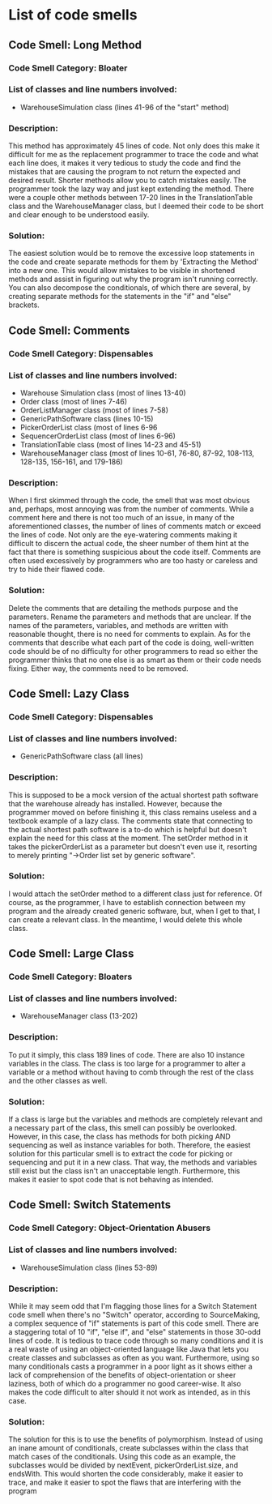 # List of code smells

## Code Smell: Long Method

### Code Smell Category: Bloater

### List of classes and line numbers involved:

* WarehouseSimulation class (lines 41-96 of the "start" method)


### Description:

This method has approximately 45 lines of code. Not only does this make it difficult for me as the replacement
programmer to trace the code and what each line does, it makes it very tedious to study the code and find the mistakes
that are causing the program to not return the expected and desired result. Shorter methods allow you to catch mistakes
easily. The programmer took the lazy way and just kept extending the method. There were a couple other methods between
17-20 lines in the TranslationTable class and the WarehouseManager class, but I deemed their code to be short  and
clear enough to be understood easily.

### Solution:

The easiest solution would be to remove the excessive loop statements in the code and create separate methods for them
by 'Extracting the Method' into a new one. This would allow mistakes to be visible in shortened methods and assist in
figuring out why the program isn't running correctly. You can also decompose the conditionals, of which there are
several, by creating separate methods for the statements in the "if" and "else" brackets.


## Code Smell: Comments

### Code Smell Category: Dispensables

### List of classes and line numbers involved:

* Warehouse Simulation class (most of lines 13-40)
* Order class (most of lines 7-46)
* OrderListManager class (most of lines 7-58)
* GenericPathSoftware class (lines 10-15)
* PickerOrderList class (most of lines 6-96
* SequencerOrderList class (most of lines 6-96)
* TranslationTable class (most of lines 14-23 and 45-51)
* WarehouseManager class (most of lines 10-61, 76-80, 87-92, 108-113, 128-135, 156-161, and 179-186)

### Description:

When I first skimmed through the code, the smell that was most obvious and, perhaps, most annoying was from the number
of comments. While a comment here and there is not too much of an issue, in many of the aforementioned classes, the
number of lines of comments match or exceed the lines of code. Not only are the eye-watering comments making it
difficult to discern the actual code, the sheer number of them hint at the fact that there is something suspicious about
the code itself. Comments are often used excessively by programmers who are too hasty or careless and try to hide their
flawed code.

### Solution:

Delete the comments that are detailing the methods purpose and the parameters. Rename the parameters and methods that
are unclear. If the names of the parameters, variables, and methods are written with reasonable thought, there is no need
for comments to explain. As for the comments that describe what each part of the code is doing, well-written code should
be of no difficulty for other programmers to read so either the programmer thinks that no one else is as smart as them
or their code needs fixing. Either way, the comments need to be removed.


## Code Smell: Lazy Class

### Code Smell Category: Dispensables

### List of classes and line numbers involved:

* GenericPathSoftware class (all lines)

### Description:

This is supposed to be a mock version of the actual shortest path software that the warehouse already has installed.
However, because the programmer moved on before finishing it, this class remains useless and a textbook example of a
lazy class. The comments state that connecting to the actual shortest path software is a to-do which is helpful but
doesn't explain the need for this class at the moment. The setOrder method in it takes the pickerOrderList as a parameter
but doesn't even use it, resorting to merely printing "->Order list set by generic software".

### Solution:

I would attach the setOrder method to a different class just for reference. Of course, as the programmer, I have
to establish connection between my program and the already created generic software, but, when I get to that, I can
create a relevant class. In the meantime, I would delete this whole class.


## Code Smell: Large Class

### Code Smell Category: Bloaters

### List of classes and line numbers involved:

* WarehouseManager class (13-202)

### Description:

To put it simply, this class 189 lines of code. There are also 10 instance variables in the class. The class is too
large for a programmer to alter a variable or a method without having to comb through the rest of the class and the
other classes as well.

### Solution:

If a class is large but the variables and methods are completely relevant and a necessary part of the class, this smell
can possibly be overlooked. However, in this case, the class has methods for both picking AND sequencing as well as
instance variables for both. Therefore, the easiest solution for this particular smell is to extract the code for
picking or sequencing and put it in a new class. That way, the methods and variables still exist but the class isn't
an unacceptable length. Furthermore, this makes it easier to spot code that is not behaving as intended.


## Code Smell: Switch Statements

### Code Smell Category: Object-Orientation Abusers

### List of classes and line numbers involved:

* WarehouseSimulation class (lines 53-89)

### Description:

While it may seem odd that I'm flagging those lines for a Switch Statement code smell when there's no "Switch" operator,
according to SourceMaking, a complex sequence of "if" statements is part of this code smell. There are a staggering total of
10 "if", "else if", and "else" statements in those 30-odd lines of code. It is tedious to trace code through so many
conditions and it is a real waste of using an object-oriented language like Java that lets you create classes and
subclasses as often as you want. Furthermore, using so many conditionals casts a programmer in a poor light as it shows
either a lack of comprehension of the benefits of object-orientation or sheer laziness, both of which do a programmer
no good career-wise. It also makes the code difficult to alter should it not work as intended, as in this case.

### Solution:

The solution for this is to use the benefits of polymorphism. Instead of using an inane amount of conditionals, create
subclasses within the class that match cases of the conditionals. Using this code as an example, the subclasses would
be divided by nextEvent, pickerOrderList.size, and endsWith. This would shorten the code considerably, make it easier
to trace, and make it easier to spot the flaws that are interfering with the program